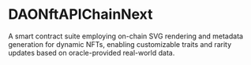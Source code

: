 # DAONftAPIChainNext
A smart contract suite employing on-chain SVG rendering and metadata generation for dynamic NFTs, enabling customizable traits and rarity updates based on oracle-provided real-world data.
